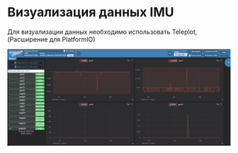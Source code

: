 # Визуализация данных IMU

Для визуализации данных необходимо использовать Teleplot, (Расширение для PlatformIO)


![alt text](docs/image.png)



